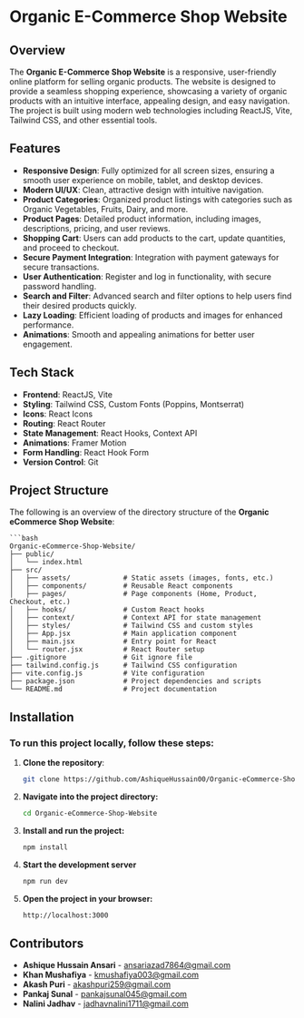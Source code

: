 # Organic E-Commerce Shop Website

## Overview

The **Organic E-Commerce Shop Website** is a responsive, user-friendly online platform for selling organic products. The website is designed to provide a seamless shopping experience, showcasing a variety of organic products with an intuitive interface, appealing design, and easy navigation. The project is built using modern web technologies including ReactJS, Vite, Tailwind CSS, and other essential tools.

## Features

- **Responsive Design**: Fully optimized for all screen sizes, ensuring a smooth user experience on mobile, tablet, and desktop devices.
- **Modern UI/UX**: Clean, attractive design with intuitive navigation.
- **Product Categories**: Organized product listings with categories such as Organic Vegetables, Fruits, Dairy, and more.
- **Product Pages**: Detailed product information, including images, descriptions, pricing, and user reviews.
- **Shopping Cart**: Users can add products to the cart, update quantities, and proceed to checkout.
- **Secure Payment Integration**: Integration with payment gateways for secure transactions.
- **User Authentication**: Register and log in functionality, with secure password handling.
- **Search and Filter**: Advanced search and filter options to help users find their desired products quickly.
- **Lazy Loading**: Efficient loading of products and images for enhanced performance.
- **Animations**: Smooth and appealing animations for better user engagement.

## Tech Stack

- **Frontend**: ReactJS, Vite
- **Styling**: Tailwind CSS, Custom Fonts (Poppins, Montserrat)
- **Icons**: React Icons
- **Routing**: React Router
- **State Management**: React Hooks, Context API
- **Animations**: Framer Motion
- **Form Handling**: React Hook Form
- **Version Control**: Git

## Project Structure

The following is an overview of the directory structure of the **Organic eCommerce Shop Website**:

    ```bash
    Organic-eCommerce-Shop-Website/
    ├── public/
    │   └── index.html
    ├── src/
    │   ├── assets/             # Static assets (images, fonts, etc.)
    │   ├── components/         # Reusable React components
    │   ├── pages/              # Page components (Home, Product, Checkout, etc.)
    │   ├── hooks/              # Custom React hooks
    │   ├── context/            # Context API for state management
    │   ├── styles/             # Tailwind CSS and custom styles
    │   ├── App.jsx             # Main application component
    │   ├── main.jsx            # Entry point for React
    │   └── router.jsx          # React Router setup
    ├── .gitignore              # Git ignore file
    ├── tailwind.config.js      # Tailwind CSS configuration
    ├── vite.config.js          # Vite configuration
    ├── package.json            # Project dependencies and scripts
    └── README.md               # Project documentation


## Installation

### To run this project locally, follow these steps:

1. **Clone the repository**:
   ```bash
   git clone https://github.com/AshiqueHussain00/Organic-eCommerce-Shop-Website.git
   
2. **Navigate into the project directory:**
    ```bash
   cd Organic-eCommerce-Shop-Website
3. **Install and run the project:**
    ```bash
   npm install
4. **Start the development server**
   ```bash
   npm run dev
5. **Open the project in your browser:**
   ```bash
   http://localhost:3000

## Contributors

- **Ashique Hussain Ansari** - [ansariazad7864@gmail.com](mailto:ansariazad7864@gmail.com)
- **Khan Mushafiya** - [kmushafiya003@gmail.com](mailto:kmushafiya003@gmail.com)
- **Akash Puri** - [akashpuri259@gmail.com](mailto:akashpuri259@gmail.com)
- **Pankaj Sunal** - [pankajsunal045@gmail.com](mailto:pankajsunal045@gmail.com)
- **Nalini Jadhav** - [jadhavnalini1711@gmail.com](mailto:jadhavnalini1711@gmail.com)
